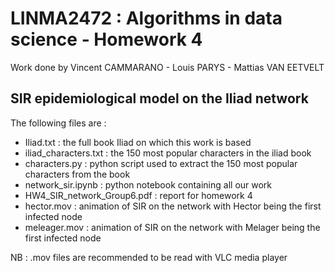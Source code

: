# LINMA2472 : Algorithms in data science - Homework 4
Work done by Vincent CAMMARANO - Louis PARYS - Mattias VAN EETVELT

## SIR epidemiological model on the Iliad network 

The following files are : 

* Iliad.txt : the full book Iliad on which this work is based
* iliad_characters.txt : the 150 most popular characters in the iliad book
* characters.py : python script used to extract the 150 most popular characters from the book
* network_sir.ipynb : python notebook containing all our work
* HW4_SIR_network_Group6.pdf : report for homework 4
* hector.mov : animation of SIR on the network with Hector being the first infected node
* meleager.mov : animation of SIR on the network with Melager being the first infected node

NB : .mov files are recommended to be read with VLC media player